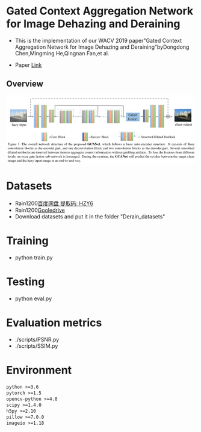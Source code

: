 
# Gated Context Aggregation Network for Image Dehazing and Deraining
* This is the implementation of our WACV 2019 paper"Gated Context Aggregation Network for Image Dehazing and Deraining"byDongdong Chen,Mingming He,Qingnan Fan,et al.

* Paper [Link](https://arxiv.org/pdf/1811.08747.pdf)
## Overview
![avatar](./image/overview.jpg)

# Datasets
* Rain1200[百度网盘 提取码: HZY6](https://pan.baidu.com/s/1P-ZMNxRkfdJvzAMLn60uRA)
* Rain1200[Gooledrive](https://drive.google.com/file/d/1cMXWICiblTsRl1zjN8FizF5hXOpVOJz4/view?usp=sharing)
* Download datasets and put it in the folder "Derain_datasets"

# Training
* python train.py

# Testing
* python eval.py

# Evaluation metrics
* ./scripts/PSNR.py
* ./scripts/SSIM.py

# Environment

	python >=3.6 
	pytorch >=1.5
	opencv-python >=4.0
	scipy >=1.4.0
	h5py >=2.10
	pillow >=7.0.0
	imageio >=1.18


